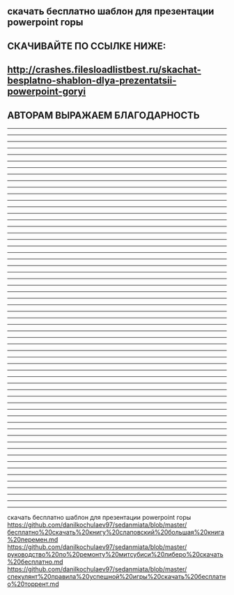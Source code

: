 скачать бесплатно шаблон для презентации powerpoint горы
--------------------------------------------------
СКАЧИВАЙТЕ ПО ССЫЛКЕ НИЖЕ:
--------------------------------------------------
http://crashes.filesloadlistbest.ru/skachat-besplatno-shablon-dlya-prezentatsii-powerpoint-goryi
--------------------------------------------------
АВТОРАМ ВЫРАЖАЕМ БЛАГОДАРНОСТЬ
--------------------------------------------------
--------------------------------------------------
--------------------------------------------------
--------------------------------------------------
--------------------------------------------------
--------------------------------------------------
--------------------------------------------------
--------------------------------------------------
--------------------------------------------------
--------------------------------------------------
--------------------------------------------------
--------------------------------------------------
--------------------------------------------------
--------------------------------------------------
--------------------------------------------------
--------------------------------------------------
--------------------------------------------------
--------------------------------------------------
--------------------------------------------------
--------------------------------------------------
--------------------------------------------------
--------------------------------------------------
--------------------------------------------------
--------------------------------------------------
--------------------------------------------------
--------------------------------------------------
--------------------------------------------------
--------------------------------------------------
--------------------------------------------------
--------------------------------------------------
--------------------------------------------------
--------------------------------------------------
--------------------------------------------------
--------------------------------------------------
--------------------------------------------------
--------------------------------------------------
--------------------------------------------------
--------------------------------------------------
--------------------------------------------------
--------------------------------------------------
--------------------------------------------------
--------------------------------------------------
--------------------------------------------------
--------------------------------------------------
--------------------------------------------------
--------------------------------------------------
--------------------------------------------------
--------------------------------------------------
--------------------------------------------------
--------------------------------------------------
--------------------------------------------------
--------------------------------------------------
--------------------------------------------------
--------------------------------------------------
--------------------------------------------------
--------------------------------------------------
--------------------------------------------------
--------------------------------------------------
--------------------------------------------------
--------------------------------------------------
скачать бесплатно шаблон для презентации powerpoint горы 
https://github.com/danilkochulaev97/sedanmiata/blob/master/бесплатно%20скачать%20книгу%20слаповский%20большая%20книга%20перемен.md
https://github.com/danilkochulaev97/sedanmiata/blob/master/руководство%20по%20ремонту%20митсубиси%20либеро%20скачать%20бесплатно.md
https://github.com/danilkochulaev97/sedanmiata/blob/master/спекулянт%20правила%20успешной%20игры%20скачать%20бесплатно%20торрент.md